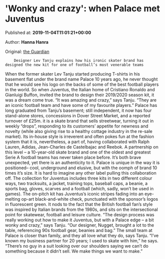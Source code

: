 
# 'Wonky and crazy': when Palace met Juventus

Published at: **2019-11-04T11:01:21+00:00**

Author: **Hanna Hanra**

Original: [the Guardian](https://www.theguardian.com/fashion/2019/nov/04/wonky-and-crazy-when-palace-met-juventus)


        Designer Lev Tanju explains how his ironic skater brand has designed the new kit for one of football’s most venerable teams
      
When the former skater Lev Tanju started producing T-shirts in his basement flat under the brand name Palace 10 years ago, he never thought that he would see his logo on the backs of some of the best football players in the world. So when Juventus, the Italian home of Cristiano Ronaldo and Gianluigi Buffon, invited the brand to design their 2019/2020 season kit, it was a dream come true. “It was amazing and crazy,” says Tanju. “They are an iconic football team and have some of my favourite players.”
Palace has long graduated from Tanju’s basement; still independent, it now has four stand-alone stores, concessions in Dover Street Market, and a reported turnover of £25m. it is a skate brand that sells streetwear, turning it out in weekly “drops”, responding to its customers’ appetite for newness and novelty (while also giving rise to a healthy cottage industry in the re-sale market). Its in-house style is irreverent and often pokes fun at the fashion system that it is, nevertheless, a part of, having collaborated with Ralph Lauren, Adidas, Jean-Charles de Castelbajac and Reebok.
A partnership on this level – a 10-year-old skate brand and one of the oldest and greatest Serie A football teams has never taken place before. It’s both brave unexpected, yet there is an authenticity to it. Palace is unique in the way it is positioned– cool, underground and elusive, but with the oomph of brand 10 times it’s size. It is hard to imagine any other label pulling this collaboration off.
The collection for Juventus includes three kits in two different colour ways, two tracksuits, a jacket, training tops, baseball caps, a beanie, a sports bag, gloves, scarves and a football (which, sadly, won’t be used in games). The on-pitch kit has Juventus’s iconic stripes fading into an eye-melting op-art black-and-white check, punctuated with the sponsor’s logos in fluorescent green. It nods to the fact that the British football fan’s style was inspired by Italian brands from the 1980s, and sits on the intersectional point for skatewear, football and leisure culture.
“The design process was really working out how to make it Juventus, but with a Palace edge – a bit wonky and crazy,” says Tanju. “Our designer, Nugget, brought a lot to the table, referencing 90s football gear, beanies and bag.”
The small team at Palace is closer than family, and they all love what they do, says Tanju. “I’ve known my business partner for 20 years; I used to skate with him,” he says. “There’s no guy in a suit looking over our shoulders saying we can’t do something because it didn’t sell. We make things we want to make.”
